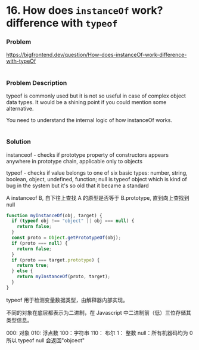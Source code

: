 # 16. How does `instanceOf` work? difference with `typeof`

### Problem

https://bigfrontend.dev/question/How-does-instanceOf-work-difference-with-typeOf

#

### Problem Description

typeof is commonly used but it is not so useful in case of complex object data types. It would be a shining point if you could mention some alternative.

You need to understand the internal logic of how instanceOf works.

#

### Solution

instanceof - checks if prototype property of constructors appears anywhere in prototype chain, applicable only to objects

typeof - checks if value belongs to one of six basic types: number, string, boolean, object, undefined, function; null is typeof object which is kind of bug in the system but it's so old that it became a standard

A instanceof B, 自下往上查找 A 的原型是否等于 B.prototype, 直到向上查找到 null

```js
function myInstanceOf(obj, target) {
  if (typeof obj !== "object" || obj === null) {
    return false;
  }
  const proto = Object.getPrototypeOf(obj);
  if (proto === null) {
    return false;
  }
  if (proto === target.prototype) {
    return true;
  } else {
    return myInstanceOf(proto, target);
  }
}
```

typeof 用于检测变量数据类型，由解释器内部实现。

不同的对象在底层都表示为二进制，在 Javascript 中二进制前（低）三位存储其类型信息。

000: 对象
010: 浮点数
100：字符串
110： 布尔
1： 整数
null：所有机器码均为 0
所以 typeof null 会返回"objcect"
